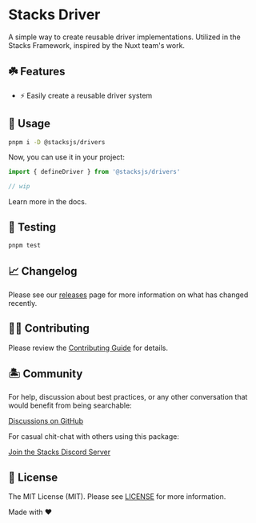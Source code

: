 # Stacks Driver

A simple way to create reusable driver implementations. Utilized in the Stacks Framework, inspired by the Nuxt team's work.

## ☘️ Features

- ⚡️ Easily create a reusable driver system

## 🤖 Usage

```bash
pnpm i -D @stacksjs/drivers
```

Now, you can use it in your project:

```js
import { defineDriver } from '@stacksjs/drivers'

// wip
```

Learn more in the docs.

## 🧪 Testing

```bash
pnpm test
```

## 📈 Changelog

Please see our [releases](https://github.com/stacksjs/stacks/releases) page for more information on what has changed recently.

## 💪🏼 Contributing

Please review the [Contributing Guide](https://github.com/stacksjs/contributing) for details.

## 🏝 Community

For help, discussion about best practices, or any other conversation that would benefit from being searchable:

[Discussions on GitHub](https://github.com/stacksjs/stacks/discussions)

For casual chit-chat with others using this package:

[Join the Stacks Discord Server](https://discord.ow3.org)

## 📄 License

The MIT License (MIT). Please see [LICENSE](https://github.com/stacksjs/stacks/tree/main/LICENSE.md) for more information.

Made with ❤️
